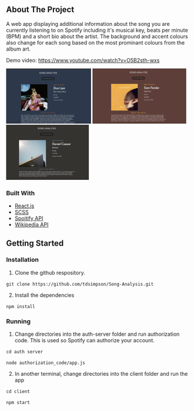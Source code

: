 <!-- ABOUT THE PROJECT -->
## About The Project

A web app displaying additional information about the song you are currently listening to on Spotify including it's musical key, beats per minute (BPM) and a short bio about the artist. The background and accent colours also change for each song based on the most prominant colours from the album art. 

Demo video: https://www.youtube.com/watch?v=O5B2sth-wxs

<img src="images/example-dualipa-dontstartnow.png" height=150px> <img src="images/example-samfender-holdout.png" height=150px> 
<img src="images/example-danielcaesar-blessed.png" height=150px>

### Built With
* [React.js](https://reactjs.org/)
* [SCSS](https://sass-lang.com/documentation/syntax)
* [Spoitify API](https://developer.spotify.com/documentation/web-api/)
* [Wikipedia API](https://www.mediawiki.org/wiki/API:Main_page)


## Getting Started

### Installation
1. Clone the github respository.
```
git clone https://github.com/tdsimpson/Song-Analysis.git
```

2. Install the dependencies
```
npm install
```
### Running
1. Change directories into the auth-server folder and run authorization code. This is used so Spotify can authorize your account.
```
cd auth server
```
```
node authorization_code/app.js
```

2. In another terminal, change directories into the client folder and run the app
```
cd client
```
```
npm start
```

